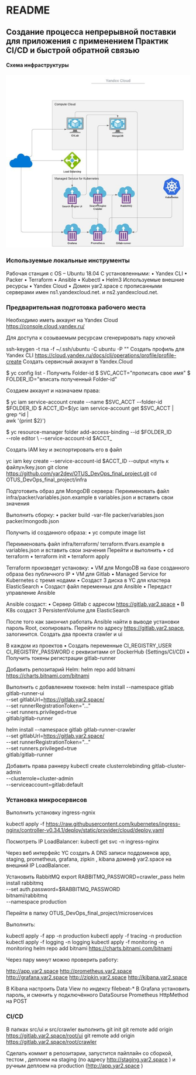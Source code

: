 # README #




## Создание процесса непрерывной поставки для приложения с применением Практик CI/CD и быстрой обратной связью ##

#### Схема инфраструктуры ####
![otus-project](https://github.com/yar2dev/imgs/blob/main/otus_project.jpg?raw=true)




### Используемые локальные инструменты
Рабочая станция с OS – Ubuntu 18.04
С установленными:
•	Yandex CLI
•	Packer
•	Terraform
•	Ansible
•	Kubectl
•	Helm3
Используемые внешние ресурсы
•	Yandex Cloud
•	Домен yar2.space с прописанными серверами имен ns1.yandexcloud.net. и ns2.yandexcloud.net.

### Предварительная подготовка рабочего места

Необходимо иметь аккаунт на Yandex Cloud https://console.cloud.yandex.ru/

Для доступа к созываемым ресурсам сгенерировать пару ключей

ssh-keygen -t rsa -f ~/.ssh/ubuntu -C ubuntu -P ""
Создать профиль для  Yandex  CLI https://cloud.yandex.ru/docs/cli/operations/profile/profile-create
Создать сервисный аккаунт в Yandex.Cloud

$ yc config list - Получить Folder-id
$ SVC_ACCT="прописать свое имя"
$ FOLDER_ID="вписать полученный Folder-id" 
 
Создаем аккаунт и назначаем права:

$ yc iam service-account create --name $SVC_ACCT --folder-id $FOLDER_ID
$ ACCT_ID=$(yc iam service-account get $SVC_ACCT | \
 grep ^id | \
 awk '{print $2}') 
 
$ yc resource-manager folder add-access-binding --id $FOLDER_ID \
 --role editor \ 
--service-account-id $ACCT_

Создать IAM key и экспортировать его в файл

yc iam key create --service-account-id $ACCT_ID --output «путь к файлу»/key.json
git clone https://github.com/yar2dev/OTUS_DevOps_final_project.git
cd OTUS_DevOps_final_project/infra

Подготовить образ для MongoDB сервера:
Переименовать файл infra/packer/variables.json.example в variables.json и вставить свои значения

Выполнить сборку:
•	packer build -var-file packer/variables.json packer/mongodb.json

Получить id созданного образа:
•	yc compute image list

Переименовать файл infra/terraform/ terraform.tfvars.example в variables.json и вставить свои значения
Перейти и выполнить
•	cd terraform
•	terraform init
•	terraform apply

Terraform произведет установку:
•	VM для  MongoDB на базе созданного образа без публичного IP
•	VM для  Gitlab 
•	Managed Service for Kubernetes с тремя нодами
•	Создаст 3 диска в YC для кластера ElasticSearch
•	Создаст файл переменных для Ansible
•	Передаст управление Ansible

Ansible создаст:
•	Сервер Gitlab с адресом https://gitlab.yar2.space 
•	В K8s создаст 3 PersistentVolume для ElasticSearch

После того как закончил работать Ansible найти в выводе установки пароль Root, скопировать.
Перейти по адресу https://gitlab.yar2.space, залогинится.
Создать два проекта crawler и ui

В каждом из проектов 
•	Создать переменные СI_REGISTRY_USER CI_REGISTRY_PASSWORD с реквизитами от DockerHub (Settings/CI/CD)
•	Получить токены регистрации gitlab-runner 

Добавить репозитарий Helm:
helm repo add bitnami https://charts.bitnami.com/bitnami

Выполнить с добавлением токенов:
helm install --namespace gitlab gitlab-runner-ui \
  --set gitlabUrl=https://gitlab.yar2.space/ \
  --set runnerRegistrationToken="..." \
  --set runners.privileged=true \
   gitlab/gitlab-runner

helm install --namespace gitlab gitlab-runner-crawler \
  --set gitlabUrl=https://gitlab.yar2.space/ \
  --set runnerRegistrationToken="..." \
  --set runners.privileged=true \
   gitlab/gitlab-runner

Добавить права раннеру
kubectl create clusterrolebinding gitlab-cluster-admin \
  --clusterrole=cluster-admin \
  --serviceaccount=gitlab:default

### Установка микросервисов

Выполнить установку ingress-ngnix

kubectl apply -f https://raw.githubusercontent.com/kubernetes/ingress-nginx/controller-v0.34.1/deploy/static/provider/cloud/deploy.yaml

Посмотреть IP LoadBalancer:
kubectl get svc -n ingress-nginx

Через веб интерфейс YC создать А DNS записи поддоменов app, staging, prometheus,  grafana, zipkin , kibana  доменф yar2.space на внешний IP LoadBalancer.

Установить RabbitMQ
export RABBITMQ_PASSWORD=crawler_pass
helm install rabbitmq \
  --set auth.password=$RABBITMQ_PASSWORD \
    bitnami/rabbitmq \
--namespace production

Перейти в папку 
OTUS_DevOps_final_project/microservices

Выполнить:

kubectl apply -f app -n production
kubectl apply -f tracing -n production
kubectl apply -f logging -n logging
kubectl apply -f monitoring -n monitoring
helm repo add bitnami https://charts.bitnami.com/bitnami

Через пару минут можно проверить работу:

http://app.yar2.space
http://prometheus.yar2.space
http://grafana.yar2.space
http://zipkin.yar2.space
http://kibana.yar2.space

В Kibana  настроить Data View по индексу  filebeat-*
В Grafana установить пароль, и сменить у подключённого  DataSourse Prometheus HttpMethod на POST

### CI/CD
В папках src/ui и src/crawler выполнить 
git init
git remote add origin https://gitlab.yar2.space/root/ui
git remote add origin https://gitlab.yar2.space/root/crawler

Сделать коммит в репозитарии, запустится пайплайн со сборкой, тестом , деплоем на staging (по адресу http://staging.yar2.space ) и ручным деплоем на production (http://app.yar2.space )







